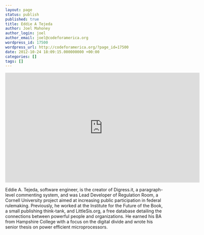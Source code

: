 ```yaml
---
layout: page
status: publish
published: true
title: Eddie A Tejeda
author: Joel Mahoney
author_login: joel
author_email: joel@codeforamerica.org
wordpress_id: 17500
wordpress_url: http://codeforamerica.org/?page_id=17500
date: 2012-10-24 18:09:15.000000000 +00:00
categories: []
tags: []
---
```

<iframe src="http://player.vimeo.com/video/51302280" width="620" height="350" frameborder="0" webkitAllowFullScreen mozallowfullscreen allowFullScreen></iframe>

<p>Eddie A. Tejeda, software engineer, is the creator of Digress.it, a paragraph-level commenting system, and was Lead Developer of Regulation Room, a Cornell University project aimed at increasing public participation in federal rulemaking. Previously, he worked at the Institute for the Future of the Book, a small publishing think-tank, and LittleSis.org, a free database detailing the connections between powerful people and organizations. He earned his BA from Hampshire College with a focus on the digital divide and wrote his senior thesis on power efficient microprocessors.</p>
